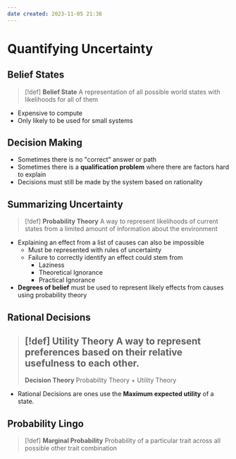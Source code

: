 ```yaml
---
date created: 2023-11-05 21:38
---
```


# Quantifying Uncertainty

## Belief States

> [!def]
> **Belief State**
> A representation of all possible world states with likelihoods for all of them

- Expensive to compute
- Only likely to be used for small systems

## Decision Making

- Sometimes there is no "correct" answer or path
- Sometimes there is a **qualification problem** where there are factors hard to explain
- Decisions must still be made by the system based on rationality

## Summarizing Uncertainty

> [!def]
> **Probability Theory**
> A way to represent likelihoods of current states from a limited amount of information about the environment

- Explaining an effect from a list of causes can also be impossible
	- Must be represented with rules of uncertainty
	- Failure to correctly identify an effect could stem from
		- Laziness
		- Theoretical Ignorance
		- Practical Ignorance
- **Degrees of belief** must be used to represent likely effects from causes using probability theory

## Rational Decisions

> [!def]
> **Utility Theory**
> A way to represent preferences based on their **relative** usefulness to each other.
> ---
> **Decision Theory**
> Probability Theory + Utility Theory

- Rational Decisions are ones use the **Maximum expected utility** of a state.

## Probability Lingo

> [!def]
> **Marginal Probability**
> Probability of a particular trait across all possible other trait combination

